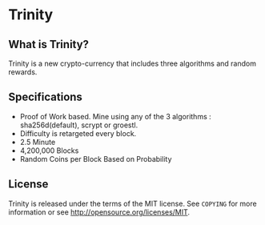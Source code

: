 Trinity
===================================


What is Trinity?
------------------

Trinity is a new crypto-currency that includes three algorithms and random rewards.

Specifications
------------------

- Proof of Work based. Mine using any of the 3 algorithms : sha256d(default), scrypt or groestl.
- Difficulty is retargeted every block.
- 2.5 Minute
- 4,200,000 Blocks
- Random Coins per Block Based on Probability



License
-------

Trinity is released under the terms of the MIT license. See `COPYING` for more
information or see http://opensource.org/licenses/MIT.
